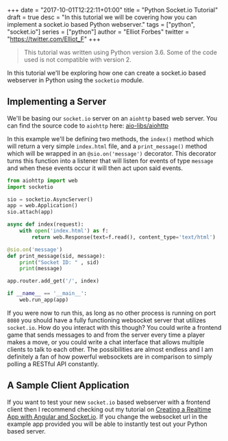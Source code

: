 +++
date = "2017-10-01T12:22:11+01:00"
title = "Python Socket.io Tutorial"
draft = true
desc = "In this tutorial we will be covering how you can implement a socket.io based Python webserver."
tags = ["python", "socket.io"]
series = ["python"]
author = "Elliot Forbes"
twitter = "https://twitter.com/Elliot_F"
+++

> This tutorial was written using Python version 3.6. Some of the code used is not compatible with version 2.

In this tutorial we'll be exploring how one can create a socket.io based webserver in Python using the `socketio` module. 

## Implementing a Server

We'll be basing our `socket.io` server on an `aiohttp` based web server. You can find the source code to `aiohttp` here: [aio-libs/aiohttp](https://github.com/aio-libs/aiohttp) 

In this example we'll be defining two methods, the `index()` method which will return a very simple `index.html` file, and a `print_message()` method which will be wrapped in an `@sio.on('message')` decorator. This decorator turns this function into a listener that will listen for events of type `message` and when these events occur it will then act upon said events. 

~~~py
from aiohttp import web
import socketio

sio = socketio.AsyncServer()
app = web.Application()
sio.attach(app)

async def index(request):
    with open('index.html') as f:
        return web.Response(text=f.read(), content_type='text/html')

@sio.on('message')
def print_message(sid, message):
    print("Socket ID: " , sid)
    print(message)

app.router.add_get('/', index)

if __name__ == '__main__':
    web.run_app(app)
~~~

If you were now to run this, as long as no other process is running on port `8080` you should have a fully functioning websocket server that utilizes `socket.io`. How do you interact with this though? You could write a frontend game that sends messages to and from the server every time a player makes a move, or you could write a chat interface that allows multiple clients to talk to each other. The possibilities are almost endless and I am definitely a fan of how powerful websockets are in comparison to simply polling a RESTful API constantly.   

## A Sample Client Application

If you want to test your new `socket.io` based webserver with a frontend client then I recommend checking out my tutorial on [Creating a Realtime App with Angular and Socket.io](/typescript/angular/angular-socket-io-tutorial/). If you change the websocket url in the example app provided you will be able to instantly test out your Python based server.
